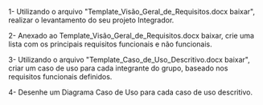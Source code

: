 1- Utilizando o arquivo "Template_Visão_Geral_de_Requisitos.docx  baixar", realizar o levantamento do seu projeto Integrador.

2-  Anexado ao Template_Visão_Geral_de_Requisitos.docx  baixar, crie uma lista com os principais requisitos funcionais e não funcionais.

3- Utilizando o arquivo "Template_Caso_de_Uso_Descritivo.docx  baixar", criar um caso de uso para cada integrante do grupo, baseado nos requisitos funcionais definidos.

4- Desenhe um Diagrama Caso de Uso para cada caso de uso descritivo.